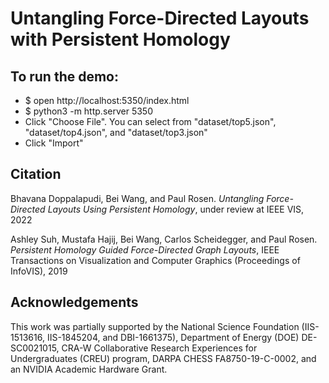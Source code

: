 # Untangling Force-Directed Layouts with Persistent Homology

## To run the demo:

* $ open http://localhost:5350/index.html
* $ python3 -m http.server 5350
* Click "Choose File". You can select from "dataset/top5.json", "dataset/top4.json", and "dataset/top3.json"
* Click "Import"



## Citation

Bhavana Doppalapudi, Bei Wang, and Paul Rosen. *Untangling Force-Directed Layouts Using Persistent Homology*, under review at IEEE VIS, 2022

Ashley Suh, Mustafa Hajij, Bei Wang, Carlos Scheidegger, and Paul Rosen. *Persistent Homology Guided Force-Directed Graph Layouts*, IEEE Transactions on Visualization and Computer Graphics (Proceedings of InfoVIS), 2019


## Acknowledgements
    
This work was partially supported by the National Science Foundation (IIS-1513616, IIS-1845204, and DBI-1661375), Department of Energy (DOE) DE-SC0021015, CRA-W Collaborative Research Experiences for Undergraduates (CREU) program, DARPA CHESS FA8750-19-C-0002, and an NVIDIA Academic Hardware Grant.
